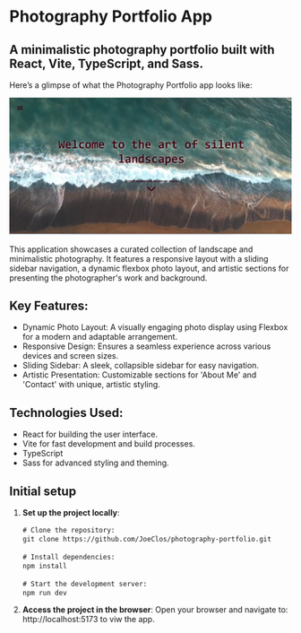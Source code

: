 ﻿# Photography Portfolio App

## A minimalistic photography portfolio built with React, Vite, TypeScript, and Sass.

Here’s a glimpse of what the Photography Portfolio app looks like:

![Landing page](/public/assets/landing-page.png)

This application showcases a curated collection of landscape and minimalistic photography. It features a responsive layout with a sliding sidebar navigation, a dynamic flexbox photo layout, and artistic sections for presenting the photographer's work and background.

## Key Features:

- Dynamic Photo Layout: A visually engaging photo display using Flexbox for a modern and adaptable arrangement.
- Responsive Design: Ensures a seamless experience across various devices and screen sizes.
- Sliding Sidebar: A sleek, collapsible sidebar for easy navigation.
- Artistic Presentation: Customizable sections for 'About Me' and 'Contact' with unique, artistic styling.

## Technologies Used:

 - React for building the user interface.
 - Vite for fast development and build processes.
 - TypeScript
 - Sass for advanced styling and theming.

## Initial setup
 1. **Set up the project locally**:
    
    ```
    # Clone the repository:
    git clone https://github.com/JoeClos/photography-portfolio.git
    
    # Install dependencies:
    npm install
    
    # Start the development server:
    npm run dev
    ```
3. **Access the project in the browser**: Open your browser and navigate to: http://localhost:5173 to viw the app.
